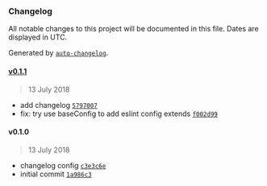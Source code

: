 ### Changelog

All notable changes to this project will be documented in this file. Dates are displayed in UTC.

Generated by [`auto-changelog`](https://github.com/CookPete/auto-changelog).

#### [v0.1.1](https://github.com/alexruzzarin/neutrino-scripts/compare/v0.1.0...v0.1.1)

> 13 July 2018

- add changelog [`5797007`](https://github.com/alexruzzarin/neutrino-scripts/commit/57970073b9128538af4b762f375ede0f019d6240)
- fix: try use baseConfig to add eslint config extends [`f002d99`](https://github.com/alexruzzarin/neutrino-scripts/commit/f002d9916a26caf1abb965bc7732d75245d10560)

#### v0.1.0

> 13 July 2018

- changelog config [`c3e3c6e`](https://github.com/alexruzzarin/neutrino-scripts/commit/c3e3c6e003dcf5794a31721c54f90498b610e5c0)
- initial commit [`1a986c3`](https://github.com/alexruzzarin/neutrino-scripts/commit/1a986c33f6162d3c3fe3dc0e96b985c0c95843cb)
